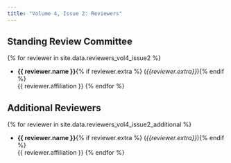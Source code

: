 ```yaml
---
title: "Volume 4, Issue 2: Reviewers"
---
```


## Standing Review Committee

{% for reviewer in site.data.reviewers_vol4_issue2 %}
* **{{ reviewer.name }}**{% if reviewer.extra %} (_{{reviewer.extra}}_){% endif %}  
       {{ reviewer.affiliation }}
{% endfor %}

## Additional Reviewers

{% for reviewer in site.data.reviewers_vol4_issue2_additional %}
* **{{ reviewer.name }}**{% if reviewer.extra %} (_{{reviewer.extra}}_){% endif %}  
       {{ reviewer.affiliation }}
{% endfor %}

